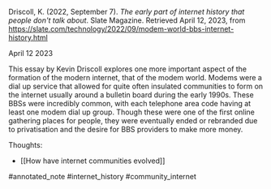 Driscoll, K. (2022, September 7). _The early part of internet history that people don't talk about_. Slate Magazine. Retrieved April 12, 2023, from https://slate.com/technology/2022/09/modem-world-bbs-internet-history.html

April 12 2023

This essay by Kevin Driscoll explores one more important aspect of the formation of the modern internet, that of the modem world. Modems were a dial up service that allowed for quite often insulated communities to form on the internet usually around a bulletin board during the early 1990s. These BBSs were incredibly common, with each telephone area code having at least one modem dial up group. Though these were one of the first online gathering places for people, they were eventually ended or rebranded due to privatisation and the desire for BBS providers to make more money.

Thoughts:
- [[How have internet communities evolved]]

#annotated_note
#internet_history
#community_internet